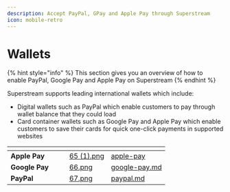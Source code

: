 ```yaml
---
description: Accept PayPal, GPay and Apple Pay through Superstream
icon: mobile-retro
---
```


# Wallets

{% hint style="info" %}
This section gives you an overview of how to enable PayPal, Google Pay and Apple Pay on Superstream
{% endhint %}

Superstream supports leading international wallets which include:

* Digital wallets such as PayPal which enable customers to pay through wallet balance that they could load
* Card container wallets such as Google Pay and Apple Pay which enable customers to save their cards for quick one-click payments in supported websites

<table data-view="cards"><thead><tr><th></th><th></th><th></th><th data-hidden data-card-cover data-type="files"></th><th data-hidden data-card-target data-type="content-ref"></th></tr></thead><tbody><tr><td><strong>Apple Pay</strong></td><td></td><td></td><td><a href="../../../../../.gitbook/assets/65 (1).png">65 (1).png</a></td><td><a href="apple-pay/">apple-pay</a></td></tr><tr><td><strong>Google Pay</strong></td><td></td><td></td><td><a href="../../../../../.gitbook/assets/66.png">66.png</a></td><td><a href="google-pay.md">google-pay.md</a></td></tr><tr><td><strong>PayPal</strong></td><td></td><td></td><td><a href="../../../../../.gitbook/assets/67.png">67.png</a></td><td><a href="paypal.md">paypal.md</a></td></tr></tbody></table>

